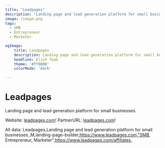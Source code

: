 ```yaml
---
title: "Leadpages"
description: "Landing page and lead generation platform for small businesses."
image: /image.png
tags: 
  - SMB
  - Entrepreneur
  - Marketer

ogImage:
    title: Leadpages
    description: Landing page and lead generation platform for small businesses.
    headline: Elish Team
    theme: '#ff0000'
    colorMode: 'dark'

---
```


# Leadpages

Landing page and lead generation platform for small businesses.

Website: [leadpages.com](https://www.leadpages.com)!
PartnerURL: [leadpages.com](https://www.leadpages.com/affiliates)!

All data:
Leadpages,Landing page and lead generation platform for small businesses.,M,landing-page-builder,https://www.leadpages.com,"SMB, Entrepreneur, Marketer",https://www.leadpages.com/affiliates,
